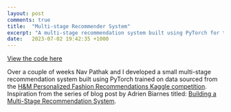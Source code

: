 ```yaml
---
layout: post
comments: true
title:  "Multi-stage Recommender System"
excerpt: "A multi-stage recommendation system built using PyTorch for the H&M Personalized Fashion Recommendations Kaggle competition"
date:   2023-07-02 19:42:35 +1000
---
```

<a href="https://github.com/lachlanholland1/multi-stage-recommender">View the code here</a>

Over a couple of weeks Nav Pathak and I developed a small multi-stage recommendation system built using PyTorch trained on data sourced from the <a href="https://www.kaggle.com/c/h-and-m-personalized-fashion-recommendations">H&M Personalized Fashion Recommendations Kaggle competition</a>. Inspiration from the series of blog post by Adrien Biarnes titled: <a href="https://medium.com/mlearning-ai/building-a-multi-stage-recommendation-system-part-1-1-95961ccf3dd8">Building a Multi-Stage Recommendation System</a>.
